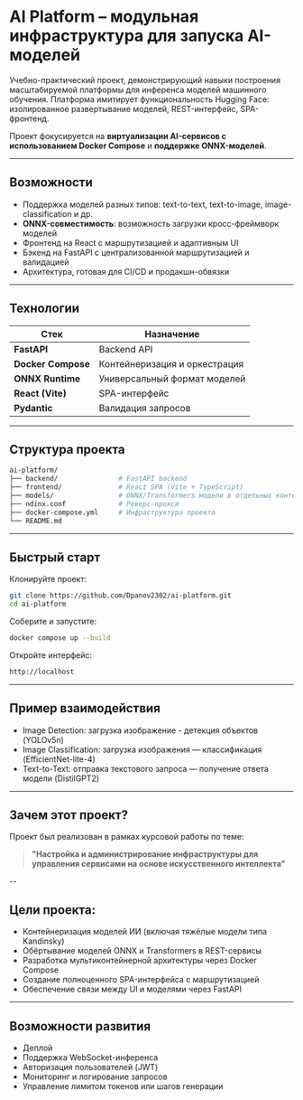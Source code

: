 # AI Platform – модульная инфраструктура для запуска AI-моделей

Учебно-практический проект, демонстрирующий навыки построения масштабируемой платформы для инференса моделей машинного обучения. Платформа имитирует функциональность Hugging Face: изолированное развертывание моделей, REST-интерфейс, SPA-фронтенд.

Проект фокусируется на **виртуализации AI-сервисов с использованием Docker Compose** и **поддержке ONNX-моделей**.

---

## Возможности

- Поддержка моделей разных типов: text-to-text, text-to-image, image-classification и др.
- **ONNX-совместимость**: возможность загрузки кросс-фреймворк моделей
- Фронтенд на React с маршрутизацией и адаптивным UI
- Бэкенд на FastAPI с централизованной маршрутизацией и валидацией
- Архитектура, готовая для CI/CD и продакшн-обвязки

---

## Технологии

| Стек               | Назначение                       |
|--------------------|----------------------------------|
| **FastAPI**        | Backend API                     |
| **Docker Compose** | Контейнеризация и оркестрация   |
| **ONNX Runtime**   | Универсальный формат моделей     |
| **React (Vite)**   | SPA-интерфейс                   |
| **Pydantic**       | Валидация запросов               |

---

## Структура проекта

```bash
ai-platform/
├── backend/               # FastAPI backend
├── frontend/              # React SPA (Vite + TypeScript)
├── models/                # ONNX/Transformers модели в отдельных контейнерах
├── ndinx.conf             # Реверс-прокси 
├── docker-compose.yml     # Инфраструктура проекта
└── README.md
```

---

## Быстрый старт
Клонируйте проект:

```bash
git clone https://github.com/Dpanov2302/ai-platform.git
cd ai-platform
```

Соберите и запустите:

```bash
docker compose up --build
```

Откройте интерфейс:

```bash
http://localhost
```

---

## Пример взаимодействия
- Image Detection: загрузка изображение - детекция объектов (YOLOv5n)
- Image Classification: загрузка изображения — классификация (EfficientNet-lite-4)
- Text-to-Text: отправка текстового запроса — получение ответа модели (DistilGPT2)

---

## Зачем этот проект?
Проект был реализован в рамках курсовой работы по теме:

> **"Настройка и администрирование инфраструктуры для управления сервисами на основе искусственного интеллекта"**

--

## Цели проекта:

- Контейнеризация моделей ИИ (включая тяжёлые модели типа Kandinsky)
- Обёртывание моделей ONNX и Transformers в REST-сервисы
- Разработка мультиконтейнерной архитектуры через Docker Compose
- Создание полноценного SPA-интерфейса с маршрутизацией
- Обеспечение связи между UI и моделями через FastAPI

---

## Возможности развития
- Деплой
- Поддержка WebSocket-инференса
- Авторизация пользователей (JWT)
- Мониторинг и логирование запросов
- Управление лимитом токенов или шагов генерации
